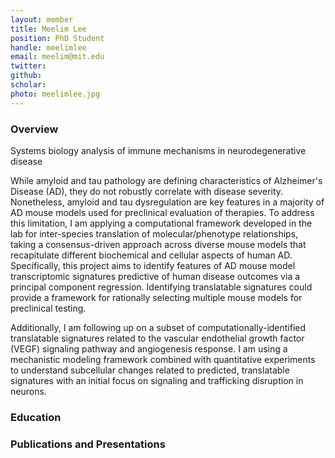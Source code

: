 ```yaml
---
layout: member
title: Meelim Lee
position: PhD Student
handle: meelimlee
email: meelim@mit.edu
twitter: 
github:
scholar: 
photo: meelimlee.jpg 
---
```


### Overview
Systems biology analysis of immune mechanisms in neurodegenerative disease

While amyloid and tau pathology are defining characteristics of Alzheimer's Disease (AD), they do not robustly correlate with disease severity. Nonetheless, amyloid and tau dysregulation are key features in a majority of AD mouse models used for preclinical evaluation of therapies. To address this limitation, I am applying a computational framework developed in the lab for inter-species translation of molecular/phenotype relationships, taking a consensus-driven approach across diverse mouse models that recapitulate different biochemical and cellular aspects of human AD. Specifically, this project aims to identify features of AD mouse model transcriptomic signatures predictive of human disease outcomes via a principal component regression. Identifying translatable signatures could provide a framework for rationally selecting multiple mouse models for preclinical testing.

Additionally, I am following up on a subset of computationally-identified translatable signatures related to the vascular endothelial growth factor (VEGF) signaling pathway and angiogenesis response. I am using a mechanistic modeling framework combined with quantitative experiments to understand subcellular changes related to predicted, translatable signatures with an initial focus on signaling and trafficking disruption in neurons.

### Education

### Publications and Presentations